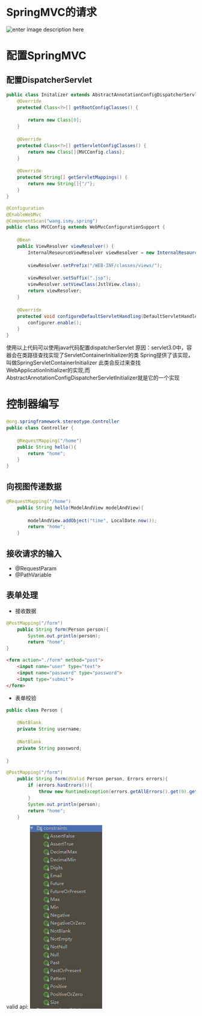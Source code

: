 # SpringMVC的请求
![enter image description here](http://static.oschina.net/uploads/space/2016/0826/204821_OC43_2665064.png)
# 配置SpringMVC
## 配置DispatcherServlet
```java
public class Initalizer extends AbstractAnnotationConfigDispatcherServletInitializer {
    @Override
    protected Class<?>[] getRootConfigClasses() {

        return new Class[0];
    }

    @Override
    protected Class<?>[] getServletConfigClasses() {
        return new Class[]{MVCConfig.class};
    }

    @Override
    protected String[] getServletMappings() {
        return new String[]{"/"};
    }
}

```
```java
@Configuration
@EnableWebMvc
@ComponentScan("wang.ismy.spring")
public class MVCConfig extends WebMvcConfigurationSupport {

    @Bean
    public ViewResolver viewResolver() {
        InternalResourceViewResolver viewResolver = new InternalResourceViewResolver();

        viewResolver.setPrefix("/WEB-INF/classes/views/");

        viewResolver.setSuffix(".jsp");
        viewResolver.setViewClass(JstlView.class);
        return viewResolver;
    }

    @Override
    protected void configureDefaultServletHandling(DefaultServletHandlerConfigurer configurer) {
        configurer.enable();
    }
}
```
使用以上代码可以使用java代码配置dispatcherServlet
原因：servlet3.0中，容器会在类路径查找实现了ServletContainerInitializer的类
Spring提供了该实现，叫做SpringServletContainerInitializer
此类会反过来查找WebApplicationInitializer的实现,而AbstractAnnotationConfigDispatcherServletInitializer就是它的一个实现
# 控制器编写
```java
@org.springframework.stereotype.Controller
public class Controller {
    
    @RequestMapping("/home")
    public String hello(){
        return "home";
    }
}

```
## 向视图传递数据
```java
@RequestMapping("/home")
    public String hello(ModelAndView modelAndView){

        modelAndView.addObject("time", LocalDate.now());
        return "home";
    }
```
## 接收请求的输入
- @RequestParam 
- @PathVariable
## 表单处理
- 接收数据
```java
@PostMapping("/form")
    public String form(Person person){
        System.out.println(person);
        return "home";
}
```
```html
<form action="./form" method="post">
    <input name="user" type="text">
    <input name="password" type="password">
    <input type="submit">
</form>
```
- 表单校验
```java
public class Person {

    @NotBlank
    private String username;

    @NotBlank
    private String password;

}
```
```java
@PostMapping("/form")
    public String form(@Valid Person person, Errors errors){
        if (errors.hasErrors()){
            throw new RuntimeException(errors.getAllErrors().get(0).getDefaultMessage());
        }
        System.out.println(person);
        return "home";
    }
```
valid api:
![批注 2019-06-13 151452](/assets/批注%202019-06-13%20151452.png)



